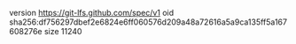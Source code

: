 version https://git-lfs.github.com/spec/v1
oid sha256:df756297dbef2e6824e6ff060576d209a48a72616a5a9ca135ff5a167608276e
size 11240
